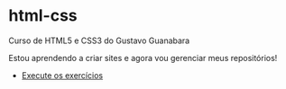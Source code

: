 # html-css
 Curso de HTML5 e CSS3 do Gustavo Guanabara

 Estou aprendendo a criar sites e agora vou gerenciar meus repositórios!

* [Execute os exercícios](https://pedromelojr.github.io/html-css/tree/main/exercicios/index.html)
